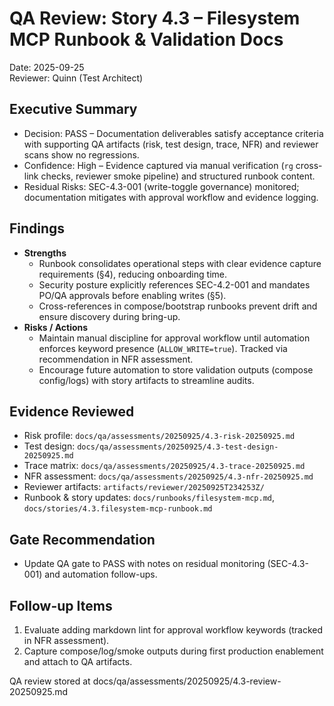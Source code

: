 # QA Review: Story 4.3 – Filesystem MCP Runbook & Validation Docs

Date: 2025-09-25  
Reviewer: Quinn (Test Architect)

## Executive Summary
- Decision: PASS – Documentation deliverables satisfy acceptance criteria with supporting QA artifacts (risk, test design, trace, NFR) and reviewer scans show no regressions.
- Confidence: High – Evidence captured via manual verification (`rg` cross-link checks, reviewer smoke pipeline) and structured runbook content.
- Residual Risks: SEC-4.3-001 (write-toggle governance) monitored; documentation mitigates with approval workflow and evidence logging.

## Findings
- **Strengths**
  - Runbook consolidates operational steps with clear evidence capture requirements (§4), reducing onboarding time.
  - Security posture explicitly references SEC-4.2-001 and mandates PO/QA approvals before enabling writes (§5).
  - Cross-references in compose/bootstrap runbooks prevent drift and ensure discovery during bring-up.
- **Risks / Actions**
  - Maintain manual discipline for approval workflow until automation enforces keyword presence (`ALLOW_WRITE=true`). Tracked via recommendation in NFR assessment.
  - Encourage future automation to store validation outputs (compose config/logs) with story artifacts to streamline audits.

## Evidence Reviewed
- Risk profile: `docs/qa/assessments/20250925/4.3-risk-20250925.md`
- Test design: `docs/qa/assessments/20250925/4.3-test-design-20250925.md`
- Trace matrix: `docs/qa/assessments/20250925/4.3-trace-20250925.md`
- NFR assessment: `docs/qa/assessments/20250925/4.3-nfr-20250925.md`
- Reviewer artifacts: `artifacts/reviewer/20250925T234253Z/`
- Runbook & story updates: `docs/runbooks/filesystem-mcp.md`, `docs/stories/4.3.filesystem-mcp-runbook.md`

## Gate Recommendation
- Update QA gate to PASS with notes on residual monitoring (SEC-4.3-001) and automation follow-ups.

## Follow-up Items
1. Evaluate adding markdown lint for approval workflow keywords (tracked in NFR assessment).
2. Capture compose/log/smoke outputs during first production enablement and attach to QA artifacts.

QA review stored at docs/qa/assessments/20250925/4.3-review-20250925.md
